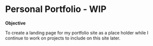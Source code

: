 Personal Portfolio - WIP
====
**Objective** 

To create a landing page for my portfolio site as a place holder while I continue to work on projects to include on this site later.
